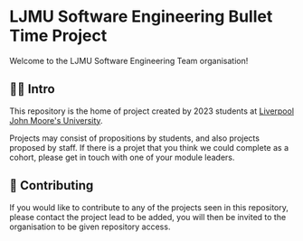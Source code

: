 # LJMU Software Engineering Bullet Time Project

Welcome to the LJMU Software Engineering Team organisation!

## 🙋‍♀️ Intro

This repository is the home of project created by 2023 students at [Liverpool John Moore's University](https://www.ljmu.ac.uk).

Projects may consist of propositions by students, and also projects proposed by staff. If there is a projet that you think we could complete as a cohort, please get in touch with one of your module leaders.

## 📝 Contributing

If you would like to contribute to any of the projects seen in this repository, please contact the project lead to be added, you will then be invited to the organisation to be given repository access.
